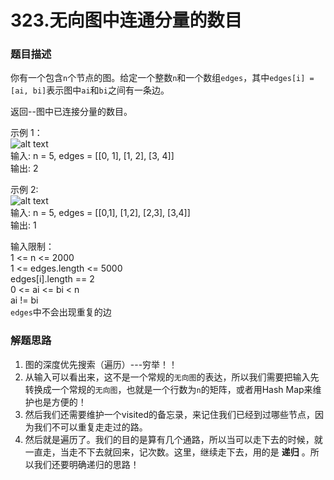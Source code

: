 # 323.无向图中连通分量的数目

### 题目描述
你有一个包含`n`个节点的图。给定一个整数`n`和一个数组`edges`，其中`edges[i] = [ai, bi]`表示图中`ai`和`bi`之间有一条边。

返回--图中已连接分量的数目。

示例 1：<br/>
![alt text](https://assets.leetcode.com/uploads/2021/03/14/conn1-graph.jpg)<br/>
输入: n = 5, edges = [[0, 1], [1, 2], [3, 4]] <br/>
输出: 2


示例 2:<br/>
![alt text](https://assets.leetcode.com/uploads/2021/03/14/conn2-graph.jpg)<br/>
输入: n = 5, edges = [[0,1], [1,2], [2,3], [3,4]]<br/>
输出: 1

输入限制：<br/>
1 <= n <= 2000<br/>
1 <= edges.length <= 5000<br/>
edges[i].length == 2<br/>
0 <= ai <= bi < n<br/>
ai != bi<br/>
`edges`中不会出现重复的边

### 解题思路
1. 图的深度优先搜索（遍历）---穷举！！
2. 从输入可以看出来，这不是一个常规的`无向图`的表达，所以我们需要把输入先转换成一个常规的`无向图`，也就是一个行数为`n`的矩阵，或者用Hash Map来维护也是方便的！
3. 然后我们还需要维护一个visited的备忘录，来记住我们已经到过哪些节点，因为我们不可以重复走走过的路。
4. 然后就是遍历了。我们的目的是算有几个通路，所以当可以走下去的时候，就一直走，当走不下去就回来，记次数。这里，继续走下去，用的是 **递归** 。所以我们还要明确递归的思路！
